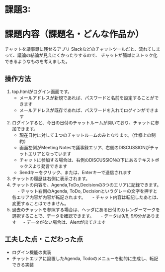 # 課題3:
# 課題内容（課題名・どんな作品か）
 チャットを議事録に残せるアプリ
 Slackなどのチャットツールだと、流れてしまって、議論の結論が見えにくかったりするので、
 チャットが簡単にストック化できるようなものを考えました。
 ## 操作方法
 1. top.htmlがログイン画面です。
    - メールアドレスが新規であれば、パスワードと名前を設定することができます
    - メールアドレスが既存であれば、パスワードを入れてログインができます
 2. ログインすると、今日の日付のチャットルームが開いており、チャットに参加できます。
    - 現在日付に対して１つのチャットルームのみとなります。（仕様上の制約）
    - 画面左側がMeeting Notesで議事録エリア、右側のDISCUSSIONがチャットエリアとなっています
    - チャットに参加する場合は、右側のDISCUSSIONの下にあるテキストボックスより発言できます
    - Sendキーをクリック、または、Enterキーで送信されます
 3. チャットの履歴は右側に表示されます。
 4. チャットの内容を、Agenda,ToDo,Decisionの3つのエリアに記録できます。
 　  - チャット右側のAgenda, ToDo, Decisionというグレーの文字を押すと各エリア内容が内容が転記されます。
 　  - チャット内容は転記したあとは、変更することはできません。
 5. 過去のチャットを参照する場合は、ヘッダにある日付のカレンダーマークを選択することで、データを確認できます。
 　  - データは9/8, 9/9分があります
 　  - データがない場合は、Alertが出てきます 

## 工夫した点・こだわった点
- ログイン機能の実装
- チャットエリアに設置したAgenda, Todoのメニューを動的に生成し、転記できる実装

